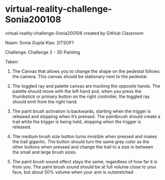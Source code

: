 # virtual-reality-challenge-Sonia200108
virtual-reality-challenge-Sonia200108 created by GitHub Classroom

Naam: Sonia Gupta
Klas: 2ITSOF1

Challenge: Challenge 2 - 3D Painting

Taken:

1.  The Canvas that allows you to change the shape on the pedestal follows the camera.
This canvas should be stationary next to the pedestal. 

2.  The toggled ray and palette canvas are tracking the opposite hands.
The palette should move with the left hand and, when you press the thumbstick or primary button on the right controller, the toggled ray should emit from the right hand.

3.  The paint brush activation is backwards, starting when the trigger is released and stopping when it’s pressed. 
The paintbrush should create a trail while the trigger is being held, stopping when the trigger is released. 

4.  The medium brush size button turns invisible when pressed and makes the trail gigantic.
The button should turn the same grey color as the other buttons when pressed and change the trail to a size in between the small and large brush sizes.

5.  The paint brush sound effect stays the same, regardless of how far it is from you.
The paint brush sound should be at full volume close to your face, but about 50% volume when your arm is outstretched

